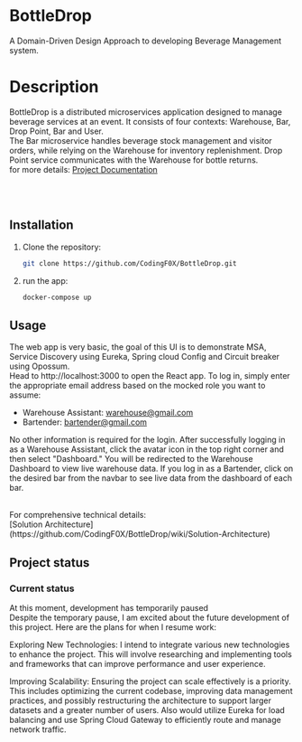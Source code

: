 # BottleDrop
A Domain-Driven Design Approach to developing Beverage Management system.

# Description
BottleDrop is a distributed microservices application designed to manage beverage services at an event.
It consists of four contexts: Warehouse, Bar, Drop Point, Bar and User. <br/>
The Bar microservice handles beverage stock management and visitor orders, while relying on the Warehouse for inventory replenishment.
Drop Point service communicates with the Warehouse for bottle returns. <br/>
for more details: 
[Project Documentation](https://github.com/CodingF0X/BottleDrop/wiki/BottleDrop-%E2%80%90-Project-Documentation) 

<br/> <br/> 

## Installation
1. Clone the repository:
    ```sh
    git clone https://github.com/CodingF0X/BottleDrop.git
    ```
4.  run the app:
    ```bash
    docker-compose up
    ```

## Usage
The web app is very basic, the goal of this UI is to demonstrate MSA, Service Discovery using Eureka, Spring cloud Config and Circuit breaker using Opossum.<br/>
Head to http://localhost:3000 to open the React app. To log in, simply enter the appropriate email address based on the mocked role you want to assume:

- Warehouse Assistant: warehouse@gmail.com
- Bartender: bartender@gmail.com

No other information is required for the login.
After successfully logging in as a Warehouse Assistant, click the avatar icon in the top right corner and then select "Dashboard." 
You will be redirected to the Warehouse Dashboard to view live warehouse data.
If you log in as a Bartender, click on the desired bar from the navbar to see live data from the dashboard of each bar.

<br/>
For comprehensive technical details: <br/>
[Solution Architecture](https://github.com/CodingF0X/BottleDrop/wiki/Solution-Architecture)

<br/>

## Project status
### Current status
At this moment, development has temporarily paused <br/>
Despite the temporary pause, I am excited about the future development of this project. Here are the plans for when I resume work:

Exploring New Technologies: I intend to integrate various new technologies to enhance the project. This will involve researching and implementing tools and frameworks that can improve performance and user experience.

Improving Scalability: Ensuring the project can scale effectively is a priority. This includes optimizing the current codebase, improving data management practices, and possibly restructuring the architecture to support larger datasets and a greater number of users. Also would utilize Eureka for load balancing and use Spring Cloud Gateway to efficiently route and manage network traffic.



